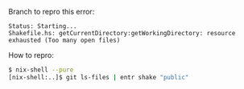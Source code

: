 Branch to repro this error:

```
Status: Starting...
Shakefile.hs: getCurrentDirectory:getWorkingDirectory: resource exhausted (Too many open files)
```

How to repro:

```sh
$ nix-shell --pure
[nix-shell:..]$ git ls-files | entr shake "public"
```

